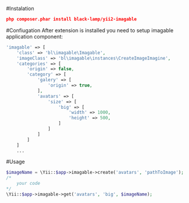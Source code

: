 #Instalation
``` json 
php composer.phar install black-lamp/yii2-imagable
```

#Confiugation
After extension is installed you need to setup imagable application component:
```php
'imagable' => [
    'class' => 'bl\imagable\Imagable',
    'imageClass' => 'bl\imagable\instances\CreateImageImagine',
    'categories' => [
        'origin' => false,
        'category' => [
            'galery' => [
                'origin' => true,
            ],
            'avatars' => [
                'size' => [
                    'big' => [
                        'width' => 1000,
                        'height' => 500,
                    ]
                ]
            ]
        ]
    ]
    ...
```

#Usage
```php
$imageName = \Yii::$app->imagable->create('avatars', 'pathToImage');
/*
    your code
*/
\Yii::$app->imagable->get('avatars', 'big', $imageName);
```